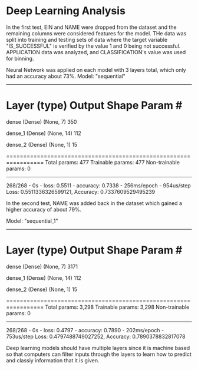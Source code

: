# Deep Learning Analysis
In the first test, EIN and NAME were dropped from the dataset and the remaining columns were considered features for the model. THe data was split into training and testing sets of data where the target variable "IS_SUCCESSFUL" is verified by the value 1 and 0 being not successful. APPLICATION data was analyzed, and CLASSIFICATION's value was used for binning.

Neural Network was applied on each model with 3 layers total, which only had an accuracy about 73%.
Model: "sequential"
_________________________________________________________________
 Layer (type)                Output Shape              Param #   
=================================================================
 dense (Dense)               (None, 7)                 350       
                                                                 
 dense_1 (Dense)             (None, 14)                112       
                                                                 
 dense_2 (Dense)             (None, 1)                 15        
                                                                 
=================================================================
Total params: 477
Trainable params: 477
Non-trainable params: 0
_________________________________________________________________

268/268 - 0s - loss: 0.5511 - accuracy: 0.7338 - 256ms/epoch - 954us/step
Loss: 0.5511336326599121, Accuracy: 0.7337609529495239

In the second test, NAME was added back in the dataset which gained a higher accuracy of about 79%.

Model: "sequential_1"
_________________________________________________________________
 Layer (type)                Output Shape              Param #   
=================================================================
 dense (Dense)               (None, 7)                 3171      
                                                                 
 dense_1 (Dense)             (None, 14)                112       
                                                                 
 dense_2 (Dense)             (None, 1)                 15        
                                                                 
=================================================================
Total params: 3,298
Trainable params: 3,298
Non-trainable params: 0
_________________________________________________________________

268/268 - 0s - loss: 0.4797 - accuracy: 0.7890 - 202ms/epoch - 753us/step
Loss: 0.4797488749027252, Accuracy: 0.7890378832817078

Deep learning models should have multiple layers since it is machine based so that computers can filter inputs through the layers to learn how to predict and classiy information that it is given.